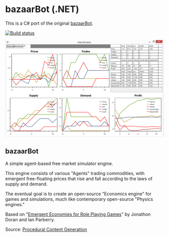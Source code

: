 bazaarBot (.NET)
================

This is a C# port of the original [bazaarBot](https://github.com/larsiusprime/bazaarBot).

<a href="https://ci.appveyor.com/project/staff0rd/bazaarbot">
	<img src="https://ci.appveyor.com/api/projects/status/mb3r4b0ecstruo7m?svg=true" alt="Build status">
</a>

![bazaarBot](/screenshot.png?raw=true)

bazaarBot
---------

A simple agent-based free market simulator engine. 

This engine consists of various "Agents" trading commodities, with emergent free-floating prices that rise and fall according to the laws of supply and demand. 

The eventual goal is to create an open-source "Economics engine" for games and simulations, much like contemporary open-source "Physics engines."

Based on "[Emergent Economies for Role Playing Games](http://larc.unt.edu/techreports/LARC-2010-03.pdf)" by Jonathon Doran and Ian Parberry.

Source: [Procedural Content Generation](http://larc.unt.edu/ian/research/content/)
